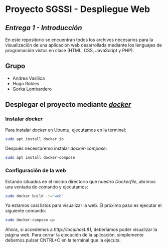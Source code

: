 # Proyecto SGSSI - Despliegue Web
## _Entrega 1 - Introducción_

En este repositorio se encuentran todos los archivos necesarios para la visualización de una aplicación web desarrollada mediante los lenguajes de programación vistos en clase (HTML, CSS, JavaScript y PHP).

## Grupo
- Andrea Vasílica
- Hugo Robles
- Gorka Lombardero

## Desplegar el proyecto mediante [_docker_](https://www.docker.com/)
### Instalar _docker_
Para instalar _docker_ en Ubuntu, ejecutamos en la terminal:
```sh
sudo apt install docker.io
```
Después necesitaremo instalar _docker-compose_:
```sh
sudo apt install docker-compose
```

### Configuración de la web
Estando situados en el mismo directorio que nuestro _Dockerfile_, abrimos una ventada de comando y ejecutamos:
```sh
sudo docker build -t="web" .
```

Ya estamos casi listos para visualizar la web. El próximo paso es ejecutar el siguiente comando:
```sh
sudo docker-compose up
```
Ahora, si accedemos a _http://localhost:81_, deberíamos poder visualizar la página web.
Para cerrar la ejecución de la aplicación, simplemente debemos pulsar CNTRL+C en la terminal que la ejecuta.